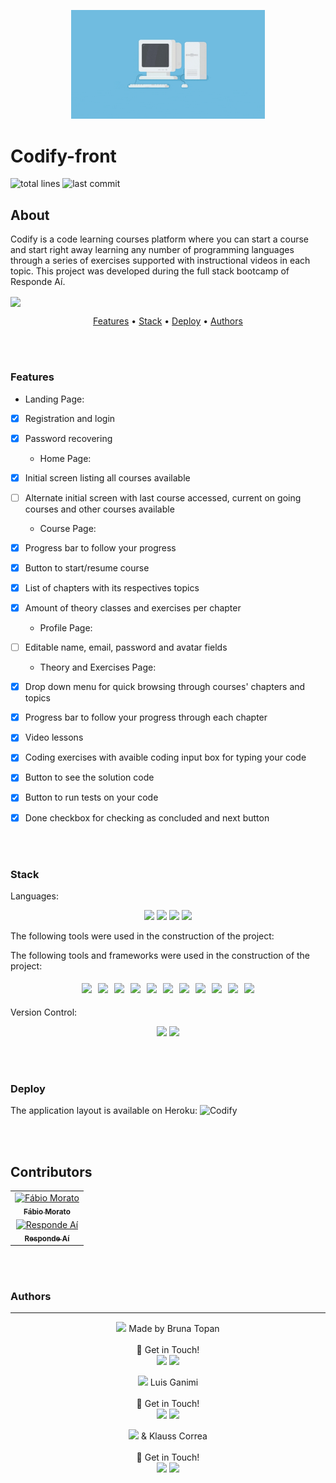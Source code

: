 <p align="center">
  <img src="public/assets/images/coding.gif" width="310" alt="Codify" />
</p>

# Codify-front

![total lines](https://img.shields.io/tokei/lines/github/KlaussVP/codefy-front) ![last commit](https://img.shields.io/github/last-commit/KlaussVP/codefy-front?style=flat-square)

## About
<p>
  Codify is a code learning courses platform where you can start a course and start right away learning any number of programming languages through a series of exercises supported with instructional videos in each topic. This project was developed during the full stack bootcamp of Responde Aí.
</p>

<img align="center" src="public/assets/images/programming.gif"/>

<p align="center">
    <a href="#features">Features</a> •
    <a href="#stack">Stack</a> •
    <a href="#deploy">Deploy</a> •
    <a href="#authors">Authors</a>
</p>

<br><br>

### Features
  - Landing Page:
- [x] Registration and login<br>
- [x] Password recovering<br>
  - Home Page:
- [x] Initial screen listing all courses available<br>
- [ ] Alternate initial screen with last course accessed, current on going courses and other courses available<br>
  - Course Page:
- [x] Progress bar to follow your progress<br>
- [x] Button to start/resume course<br>
- [x] List of chapters with its respectives topics<br>
- [x] Amount of theory classes and exercises per chapter<br>
  - Profile Page:
- [ ] Editable name, email, password and avatar fields<br>
  - Theory and Exercises Page:
- [x] Drop down menu for quick browsing through courses' chapters and topics<br>
- [x] Progress bar to follow your progress through each chapter<br>
- [x] Video lessons<br>
- [x] Coding exercises with avaible coding input box for typing your code<br>
- [x] Button to see the solution code<br>
- [x] Button to run tests on your code<br>
- [x] Done checkbox for checking as concluded and next button<br>


<br><br>

### Stack
Languages:<br>
<p align="center">
  <img src="https://img.shields.io/badge/html5%20-%23E34F26.svg?&style=for-the-badge&logo=html5&logoColor=white"/>
  <img src="https://img.shields.io/badge/css3%20-%231572B6.svg?&style=for-the-badge&logo=css3&logoColor=white"/>
  <img src="https://img.shields.io/badge/javascript%20-%23323330.svg?&style=for-the-badge&logo=javascript&logoColor=%23F7DF1E"/>
  <img src="https://img.shields.io/badge/jsx%20-%23323330.svg?&style=for-the-badge&logo=react&logoColor=%23F7DF1E"/>
</p>

The following tools were used in the construction of the project:

The following tools and frameworks were used in the construction of the project:<br>
<p align="center" style='display: flex; justify-content: center; flex-wrap:wrap; align-items: center; margin: 0 50px;'>
  <img style='margin: 5px;' src='https://img.shields.io/badge/styled-components%20-%2320232a.svg?&style=for-the-badge&color=b8679e&logo=styled-components&logoColor=%3a3a3a'>
  <img style='margin: 5px;' src='https://img.shields.io/badge/axios%20-%2320232a.svg?&style=for-the-badge&color=informational'>
  <img style='margin: 5px;' src='https://img.shields.io/badge/babel%20-%2320232a.svg?&style=for-the-badge&color=323230&logo=babel&logoColor=%f4dc4e'>
  <img style='margin: 5px;' src='https://img.shields.io/badge/yarn%20-%2320232a.svg?&style=for-the-badge&logo=yarn&color=318fb7&logoColor=%2361DAFB'>
  <img style='margin: 5px;' src="https://img.shields.io/badge/react-app%20-%2320232a.svg?&style=for-the-badge&color=60ddf9&logo=react&logoColor=%2361DAFB"/>
  <img style='margin: 5px;' src="https://img.shields.io/badge/react_route%20-%2320232a.svg?&style=for-the-badge&logo=react&logoColor=%2361DAFB"/>
  <img style='margin: 5px;' src='https://img.shields.io/badge/react-icons%20-%2320232a.svg?&style=for-the-badge&color=f28dc7&logo=react-icons&logoColor=%2361DAFB'>
  <img style='margin: 5px;' src="https://img.shields.io/badge/joi-%23276DC3.svg?&style=for-the-badge&logo=joi&logoColor=white"/>
  <img style='margin: 5px;' src="https://img.shields.io/badge/react-input%20mask%20-%2320232a.svg?&style=for-the-badge&logo=react"/>
  <img style='margin: 5px;' src="https://img.shields.io/badge/Joi -%230081CB.svg?&style=for-the-badge&logo=joi&logoColor=white"/>
  <img style='margin: 5px;' src='https://img.shields.io/badge/string-strip%20html%20%20-%232E7EEA.svg?&style=for-the-badge&logo=string_strip_html&logoColor=4F4D3F'>

</p>
<br>
Version Control:<br>
<p align="center">
  <img src="https://img.shields.io/badge/git%20-%23F05033.svg?&style=for-the-badge&logo=git&logoColor=white"/>
  <img src="https://img.shields.io/badge/github%20-%23121011.svg?&style=for-the-badge&logo=github&logoColor=white"/>
</p>

<br><br>

### Deploy

The application layout is available on Heroku: ![Codify](https://codify-frontend.herokuapp.com/)

<br><br>
## Contributors
<table>
  <tr>
    <td align="center" style="margin-right: 20px;"><a href="https://github.com/fabiolmorato"><img src="https://avatars.githubusercontent.com/u/28456685?v=4" width="100px;" alt="Fábio Morato"/><br /><sub><b>Fábio Morato</b></sub></a><br />
  </tr>
  <tr>
    <td align="center" style="margin-right: 20px;"><a href="https://github.com/responde-ai"><img src="https://avatars3.githubusercontent.com/u/40724166?s=200&v=4" width="100px;" alt="Responde Aí"/><br /><sub><b>Responde Aí</b></sub></a><br />
  </tr>
</table>

<br><br>

### Authors
---

<p align="center">
  <img src="https://avatars.githubusercontent.com/u/70959664?v=4" width="100px"/>
  Made by Bruna Topan<br><br> 
  👋 Get in Touch!<br>
  <a href="https://www.linkedin.com/in/bruna-topan-69a183139/"><img src="https://img.shields.io/badge/linkedin-%230077B5.svg?&style=for-the-badge&logo=linkedin&logoColor=white"/></a>
  <a href="https://github.com/brunatb"><img src="https://img.shields.io/badge/github-%23100000.svg?&style=for-the-badge&logo=github&logoColor=white" /></a>
</p>
<p align="center">
  <img src="https://avatars.githubusercontent.com/u/51971072?v=4" width="100px"/>
  Luis Ganimi<br><br>
  👋 Get in Touch!<br>
  <a href="https://www.linkedin.com/in/luisgustavo-ganimi/"><img src="https://img.shields.io/badge/linkedin-%230077B5.svg?&style=for-the-badge&logo=linkedin&logoColor=white"/></a>
  <a href="https://github.com/luguin444"><img src="https://img.shields.io/badge/github-%23100000.svg?&style=for-the-badge&logo=github&logoColor=white" /></a>
</p>
<p align="center">
  <img src="https://avatars.githubusercontent.com/u/70972865?v=4" width="100px"/>
  & Klauss Correa<br><br>
  👋 Get in Touch!<br>
  <a href="https://www.linkedin.com/in/klausscorrea/"><img src="https://img.shields.io/badge/linkedin-%230077B5.svg?&style=for-the-badge&logo=linkedin&logoColor=white"/></a>
  <a href="https://github.com/KlaussVP"><img src="https://img.shields.io/badge/github-%23100000.svg?&style=for-the-badge&logo=github&logoColor=white" /></a>
</p>
